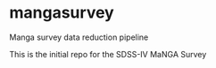 mangasurvey
===========

Manga survey data reduction pipeline

This is the initial repo for the SDSS-IV MaNGA Survey
